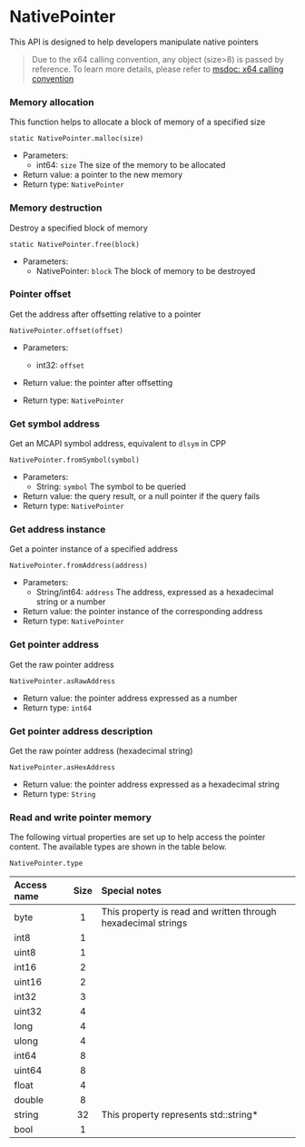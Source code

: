 # NativePointer

This API is designed to help developers manipulate native pointers

> Due to the x64 calling convention, any object (size>8) is passed by reference. To learn more details, please refer to [msdoc: x64 calling convention](https://docs.microsoft.com/cpp/build/x64-calling-convention)

### Memory allocation

This function helps to allocate a block of memory of a specified size

`static NativePointer.malloc(size)`

- Parameters:
  - int64: `size`
    The size of the memory to be allocated
- Return value: a pointer to the new memory
- Return type: `NativePointer`



### Memory destruction

Destroy a specified block of memory

`static NativePointer.free(block)`

- Parameters:
  - NativePointer: `block`
    The block of memory to be destroyed



### Pointer offset

Get the address after offsetting relative to a pointer

`NativePointer.offset(offset)`

- Parameters:
  - int32: `offset`
    
- Return value: the pointer after offsetting
- Return type: `NativePointer`



### Get symbol address

Get an MCAPI symbol address, equivalent to `dlsym` in CPP

`NativePointer.fromSymbol(symbol)`

- Parameters:
  - String: `symbol`
    The symbol to be queried
- Return value: the query result, or a null pointer if the query fails
- Return type: `NativePointer`



### Get address instance

Get a pointer instance of a specified address

`NativePointer.fromAddress(address)`

- Parameters:
  - String/int64: `address`
    The address, expressed as a hexadecimal string or a number
- Return value: the pointer instance of the corresponding address
- Return type: `NativePointer`



### Get pointer address

Get the raw pointer address

`NativePointer.asRawAddress`
    
- Return value: the pointer address expressed as a number
- Return type: `int64`



### Get pointer address description

Get the raw pointer address (hexadecimal string)

`NativePointer.asHexAddress`
    
- Return value: the pointer address expressed as a hexadecimal string
- Return type: `String`



### Read and write pointer memory

The following virtual properties are set up to help access the pointer content. The available types are shown in the table below.

`NativePointer.type`

| Access name | Size  | Special notes                                                 |
| :---------- | :---: | :------------------------------------------------------------ |
| byte        |   1   | This property is read and written through hexadecimal strings |
| int8        |   1   |                                                               |
| uint8       |   1   |                                                               |
| int16       |   2   |                                                               |
| uint16      |   2   |                                                               |
| int32       |   3   |                                                               |
| uint32      |   4   |                                                               |
| long        |   4   |                                                               |
| ulong       |   4   |                                                               |
| int64       |   8   |                                                               |
| uint64      |   8   |                                                               |
| float       |   4   |                                                               |
| double      |   8   |                                                               |
| string      |  32   | This property represents std::string*                         |
| bool        |   1   |                                                               |
